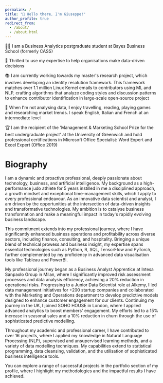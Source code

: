 ```yaml
---
permalink: /
title: "👋 Hello there, I'm Giuseppe!"
author_profile: true
redirect_from: 
  - /about/
  - /about.html
---
```

👨‍💻 I am a Business Analytics postgraduate student at Bayes Business School (formerly CASS)

🤩 Thrilled to use my expertise to help organisations make data-driven decisions

📚 I am currently working towards my master's research project, which involves developing an identity resolution framework. This framework matches over 1.1 million Linux Kernel emails to contributors using ML and NLP, crafting algorithms that analyze coding styles and discussion patterns to enhance contributor identification in large-scale open-source project

🛫 When I'm not analysing data, I enjoy travelling, reading, playing games and researching market trends. I speak English, Italian and French at an intermediate level

🏆 I am the recipient of the 'Management & Marketing School Prize for the best undergraduate project' at the University of Greenwich and hold professional certifications in Microsoft Office Specialist: Word Expert and Excel Expert (Office 2019)

# Biography
I am a dynamic and proactive professional, deeply passionate about technology, business, and artificial intelligence. My background as a high-performance judo athlete for 5 years instilled in me a disciplined approach, a growth mindset and exceptional time-management skills, which I apply to every professional endeavour. As an innovative data scientist and analyst, I am driven by the opportunities at the intersection of data-driven insights and transformative technologies. My ambition is to catalyse business transformation and make a meaningful impact in today's rapidly evolving business landscape.

This commitment extends into my professional journey, where I have significantly enhanced business operations and profitability across diverse sectors, including finance, consulting, and hospitality. Bringing a unique blend of technical prowess and business insight, my expertise spans essential technologies such as Python, R, SQL, TensorFlow and PyTorch, further complemented by my proficiency in advanced data visualisation tools like Tableau and PowerBI.

My professional journey began as a Business Analyst Apprentice at Intesa Sanpaolo Group in Milan, where I significantly improved risk assessment processes and data analysis efficiency, achieving a 20% reduction in operational risks. Progressing to a Junior Data Scientist role at Alkemy, I led data management initiatives for +200 startup companies and collaborated with the Marketing and Operations department to develop predictive models designed to enhance customer engagement for our clients. Continuing my journey in the UK, I joined SOHO HOUSE in London, where I applied advanced analytics to boost members' engagement. My efforts led to a 15% increase in seasonal sales and a 10% reduction in churn through the use of sophisticated predictive modelling.

Throughout my academic and professional career, I have contributed to over 16 projects, where I applied my knowledge in Natural Language Processing (NLP), supervised and unsupervised learning methods, and a variety of data modelling techniques. My capabilities extend to statistical programming, data cleansing, validation, and the utilisation of sophisticated business intelligence tools.

You can explore a range of successful projects in the portfolio section of my profile, where I highlight my methodologies and the impactful results I have achieved.
